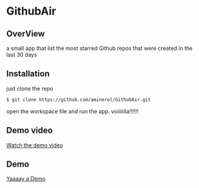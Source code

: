 # GithubAir

## OverView
a small app that list the most starred Github repos that were created in the last 30 days

## Installation
just clone the repo
```bash
$ git clone https://github.com/aminerol/GithubAir.git
```
open the workspace file and run the app. voiiiiiila!!!!!!

## Demo video
[Watch the demo video](https://www.loom.com/share/8fee4a8d6cb5465d9274cf66806ba589)

## Demo
[Yaaaay a Demo](https://appetize.io/app/jtd5b6dmedaj6xzjxjve4tj9kg?device=iphone6s&scale=50&orientation=portrait&osVersion=13.3&deviceColor=white)